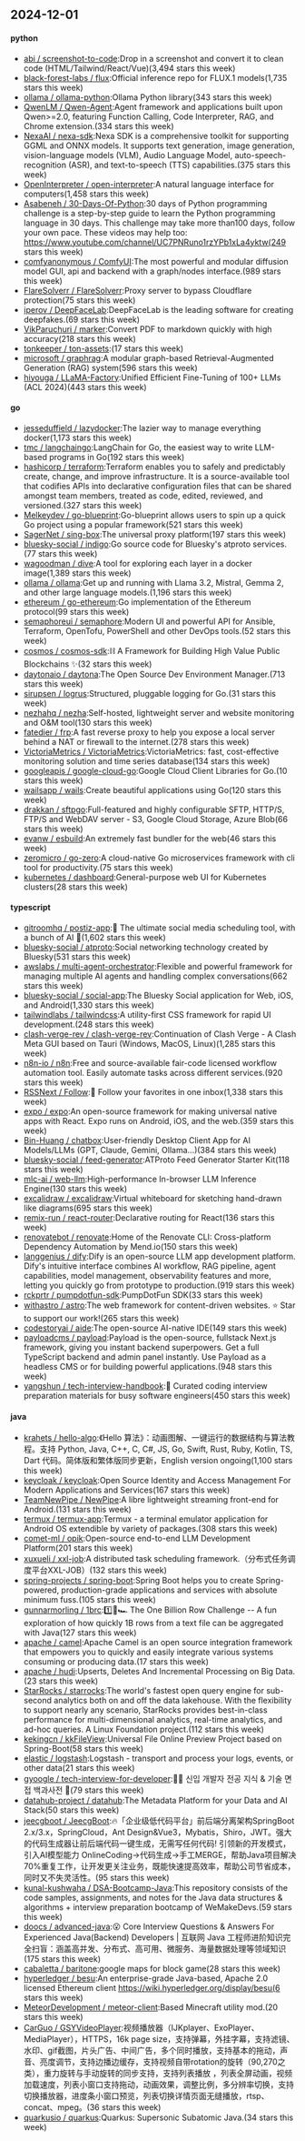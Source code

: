 ## 2024-12-01

#### python
* [abi / screenshot-to-code](https://github.com/abi/screenshot-to-code):Drop in a screenshot and convert it to clean code (HTML/Tailwind/React/Vue)(3,494 stars this week)
* [black-forest-labs / flux](https://github.com/black-forest-labs/flux):Official inference repo for FLUX.1 models(1,735 stars this week)
* [ollama / ollama-python](https://github.com/ollama/ollama-python):Ollama Python library(343 stars this week)
* [QwenLM / Qwen-Agent](https://github.com/QwenLM/Qwen-Agent):Agent framework and applications built upon Qwen>=2.0, featuring Function Calling, Code Interpreter, RAG, and Chrome extension.(334 stars this week)
* [NexaAI / nexa-sdk](https://github.com/NexaAI/nexa-sdk):Nexa SDK is a comprehensive toolkit for supporting GGML and ONNX models. It supports text generation, image generation, vision-language models (VLM), Audio Language Model, auto-speech-recognition (ASR), and text-to-speech (TTS) capabilities.(375 stars this week)
* [OpenInterpreter / open-interpreter](https://github.com/OpenInterpreter/open-interpreter):A natural language interface for computers(1,458 stars this week)
* [Asabeneh / 30-Days-Of-Python](https://github.com/Asabeneh/30-Days-Of-Python):30 days of Python programming challenge is a step-by-step guide to learn the Python programming language in 30 days. This challenge may take more than100 days, follow your own pace. These videos may help too: https://www.youtube.com/channel/UC7PNRuno1rzYPb1xLa4yktw(249 stars this week)
* [comfyanonymous / ComfyUI](https://github.com/comfyanonymous/ComfyUI):The most powerful and modular diffusion model GUI, api and backend with a graph/nodes interface.(989 stars this week)
* [FlareSolverr / FlareSolverr](https://github.com/FlareSolverr/FlareSolverr):Proxy server to bypass Cloudflare protection(75 stars this week)
* [iperov / DeepFaceLab](https://github.com/iperov/DeepFaceLab):DeepFaceLab is the leading software for creating deepfakes.(69 stars this week)
* [VikParuchuri / marker](https://github.com/VikParuchuri/marker):Convert PDF to markdown quickly with high accuracy(218 stars this week)
* [tonkeeper / ton-assets](https://github.com/tonkeeper/ton-assets):(17 stars this week)
* [microsoft / graphrag](https://github.com/microsoft/graphrag):A modular graph-based Retrieval-Augmented Generation (RAG) system(596 stars this week)
* [hiyouga / LLaMA-Factory](https://github.com/hiyouga/LLaMA-Factory):Unified Efficient Fine-Tuning of 100+ LLMs (ACL 2024)(443 stars this week)

#### go
* [jesseduffield / lazydocker](https://github.com/jesseduffield/lazydocker):The lazier way to manage everything docker(1,173 stars this week)
* [tmc / langchaingo](https://github.com/tmc/langchaingo):LangChain for Go, the easiest way to write LLM-based programs in Go(192 stars this week)
* [hashicorp / terraform](https://github.com/hashicorp/terraform):Terraform enables you to safely and predictably create, change, and improve infrastructure. It is a source-available tool that codifies APIs into declarative configuration files that can be shared amongst team members, treated as code, edited, reviewed, and versioned.(327 stars this week)
* [Melkeydev / go-blueprint](https://github.com/Melkeydev/go-blueprint):Go-blueprint allows users to spin up a quick Go project using a popular framework(521 stars this week)
* [SagerNet / sing-box](https://github.com/SagerNet/sing-box):The universal proxy platform(197 stars this week)
* [bluesky-social / indigo](https://github.com/bluesky-social/indigo):Go source code for Bluesky's atproto services.(77 stars this week)
* [wagoodman / dive](https://github.com/wagoodman/dive):A tool for exploring each layer in a docker image(1,389 stars this week)
* [ollama / ollama](https://github.com/ollama/ollama):Get up and running with Llama 3.2, Mistral, Gemma 2, and other large language models.(1,196 stars this week)
* [ethereum / go-ethereum](https://github.com/ethereum/go-ethereum):Go implementation of the Ethereum protocol(99 stars this week)
* [semaphoreui / semaphore](https://github.com/semaphoreui/semaphore):Modern UI and powerful API for Ansible, Terraform, OpenTofu, PowerShell and other DevOps tools.(52 stars this week)
* [cosmos / cosmos-sdk](https://github.com/cosmos/cosmos-sdk):⛓️ A Framework for Building High Value Public Blockchains ✨(32 stars this week)
* [daytonaio / daytona](https://github.com/daytonaio/daytona):The Open Source Dev Environment Manager.(713 stars this week)
* [sirupsen / logrus](https://github.com/sirupsen/logrus):Structured, pluggable logging for Go.(31 stars this week)
* [nezhahq / nezha](https://github.com/nezhahq/nezha):Self-hosted, lightweight server and website monitoring and O&M tool(130 stars this week)
* [fatedier / frp](https://github.com/fatedier/frp):A fast reverse proxy to help you expose a local server behind a NAT or firewall to the internet.(278 stars this week)
* [VictoriaMetrics / VictoriaMetrics](https://github.com/VictoriaMetrics/VictoriaMetrics):VictoriaMetrics: fast, cost-effective monitoring solution and time series database(134 stars this week)
* [googleapis / google-cloud-go](https://github.com/googleapis/google-cloud-go):Google Cloud Client Libraries for Go.(10 stars this week)
* [wailsapp / wails](https://github.com/wailsapp/wails):Create beautiful applications using Go(120 stars this week)
* [drakkan / sftpgo](https://github.com/drakkan/sftpgo):Full-featured and highly configurable SFTP, HTTP/S, FTP/S and WebDAV server - S3, Google Cloud Storage, Azure Blob(66 stars this week)
* [evanw / esbuild](https://github.com/evanw/esbuild):An extremely fast bundler for the web(46 stars this week)
* [zeromicro / go-zero](https://github.com/zeromicro/go-zero):A cloud-native Go microservices framework with cli tool for productivity.(75 stars this week)
* [kubernetes / dashboard](https://github.com/kubernetes/dashboard):General-purpose web UI for Kubernetes clusters(28 stars this week)

#### typescript
* [gitroomhq / postiz-app](https://github.com/gitroomhq/postiz-app):📨 The ultimate social media scheduling tool, with a bunch of AI 🤖(1,602 stars this week)
* [bluesky-social / atproto](https://github.com/bluesky-social/atproto):Social networking technology created by Bluesky(531 stars this week)
* [awslabs / multi-agent-orchestrator](https://github.com/awslabs/multi-agent-orchestrator):Flexible and powerful framework for managing multiple AI agents and handling complex conversations(662 stars this week)
* [bluesky-social / social-app](https://github.com/bluesky-social/social-app):The Bluesky Social application for Web, iOS, and Android(1,330 stars this week)
* [tailwindlabs / tailwindcss](https://github.com/tailwindlabs/tailwindcss):A utility-first CSS framework for rapid UI development.(248 stars this week)
* [clash-verge-rev / clash-verge-rev](https://github.com/clash-verge-rev/clash-verge-rev):Continuation of Clash Verge - A Clash Meta GUI based on Tauri (Windows, MacOS, Linux)(1,285 stars this week)
* [n8n-io / n8n](https://github.com/n8n-io/n8n):Free and source-available fair-code licensed workflow automation tool. Easily automate tasks across different services.(920 stars this week)
* [RSSNext / Follow](https://github.com/RSSNext/Follow):🧡 Follow your favorites in one inbox(1,338 stars this week)
* [expo / expo](https://github.com/expo/expo):An open-source framework for making universal native apps with React. Expo runs on Android, iOS, and the web.(359 stars this week)
* [Bin-Huang / chatbox](https://github.com/Bin-Huang/chatbox):User-friendly Desktop Client App for AI Models/LLMs (GPT, Claude, Gemini, Ollama...)(384 stars this week)
* [bluesky-social / feed-generator](https://github.com/bluesky-social/feed-generator):ATProto Feed Generator Starter Kit(118 stars this week)
* [mlc-ai / web-llm](https://github.com/mlc-ai/web-llm):High-performance In-browser LLM Inference Engine(130 stars this week)
* [excalidraw / excalidraw](https://github.com/excalidraw/excalidraw):Virtual whiteboard for sketching hand-drawn like diagrams(695 stars this week)
* [remix-run / react-router](https://github.com/remix-run/react-router):Declarative routing for React(136 stars this week)
* [renovatebot / renovate](https://github.com/renovatebot/renovate):Home of the Renovate CLI: Cross-platform Dependency Automation by Mend.io(150 stars this week)
* [langgenius / dify](https://github.com/langgenius/dify):Dify is an open-source LLM app development platform. Dify's intuitive interface combines AI workflow, RAG pipeline, agent capabilities, model management, observability features and more, letting you quickly go from prototype to production.(919 stars this week)
* [rckprtr / pumpdotfun-sdk](https://github.com/rckprtr/pumpdotfun-sdk):PumpDotFun SDK(33 stars this week)
* [withastro / astro](https://github.com/withastro/astro):The web framework for content-driven websites. ⭐️ Star to support our work!(265 stars this week)
* [codestoryai / aide](https://github.com/codestoryai/aide):The open-source AI-native IDE(149 stars this week)
* [payloadcms / payload](https://github.com/payloadcms/payload):Payload is the open-source, fullstack Next.js framework, giving you instant backend superpowers. Get a full TypeScript backend and admin panel instantly. Use Payload as a headless CMS or for building powerful applications.(948 stars this week)
* [yangshun / tech-interview-handbook](https://github.com/yangshun/tech-interview-handbook):💯 Curated coding interview preparation materials for busy software engineers(450 stars this week)

#### java
* [krahets / hello-algo](https://github.com/krahets/hello-algo):《Hello 算法》：动画图解、一键运行的数据结构与算法教程。支持 Python, Java, C++, C, C#, JS, Go, Swift, Rust, Ruby, Kotlin, TS, Dart 代码。简体版和繁体版同步更新，English version ongoing(1,100 stars this week)
* [keycloak / keycloak](https://github.com/keycloak/keycloak):Open Source Identity and Access Management For Modern Applications and Services(167 stars this week)
* [TeamNewPipe / NewPipe](https://github.com/TeamNewPipe/NewPipe):A libre lightweight streaming front-end for Android.(131 stars this week)
* [termux / termux-app](https://github.com/termux/termux-app):Termux - a terminal emulator application for Android OS extendible by variety of packages.(308 stars this week)
* [comet-ml / opik](https://github.com/comet-ml/opik):Open-source end-to-end LLM Development Platform(201 stars this week)
* [xuxueli / xxl-job](https://github.com/xuxueli/xxl-job):A distributed task scheduling framework.（分布式任务调度平台XXL-JOB）(132 stars this week)
* [spring-projects / spring-boot](https://github.com/spring-projects/spring-boot):Spring Boot helps you to create Spring-powered, production-grade applications and services with absolute minimum fuss.(105 stars this week)
* [gunnarmorling / 1brc](https://github.com/gunnarmorling/1brc):1️⃣🐝🏎️ The One Billion Row Challenge -- A fun exploration of how quickly 1B rows from a text file can be aggregated with Java(127 stars this week)
* [apache / camel](https://github.com/apache/camel):Apache Camel is an open source integration framework that empowers you to quickly and easily integrate various systems consuming or producing data.(17 stars this week)
* [apache / hudi](https://github.com/apache/hudi):Upserts, Deletes And Incremental Processing on Big Data.(23 stars this week)
* [StarRocks / starrocks](https://github.com/StarRocks/starrocks):The world's fastest open query engine for sub-second analytics both on and off the data lakehouse. With the flexibility to support nearly any scenario, StarRocks provides best-in-class performance for multi-dimensional analytics, real-time analytics, and ad-hoc queries. A Linux Foundation project.(112 stars this week)
* [kekingcn / kkFileView](https://github.com/kekingcn/kkFileView):Universal File Online Preview Project based on Spring-Boot(58 stars this week)
* [elastic / logstash](https://github.com/elastic/logstash):Logstash - transport and process your logs, events, or other data(21 stars this week)
* [gyoogle / tech-interview-for-developer](https://github.com/gyoogle/tech-interview-for-developer):👶🏻 신입 개발자 전공 지식 & 기술 면접 백과사전 📖(79 stars this week)
* [datahub-project / datahub](https://github.com/datahub-project/datahub):The Metadata Platform for your Data and AI Stack(50 stars this week)
* [jeecgboot / JeecgBoot](https://github.com/jeecgboot/JeecgBoot):🔥「企业级低代码平台」前后端分离架构SpringBoot 2.x/3.x，SpringCloud，Ant Design&Vue3，Mybatis，Shiro，JWT。强大的代码生成器让前后端代码一键生成，无需写任何代码! 引领新的开发模式，引入AI模型能力 OnlineCoding->代码生成->手工MERGE，帮助Java项目解决70%重复工作，让开发更关注业务，既能快速提高效率，帮助公司节省成本，同时又不失灵活性。(95 stars this week)
* [kunal-kushwaha / DSA-Bootcamp-Java](https://github.com/kunal-kushwaha/DSA-Bootcamp-Java):This repository consists of the code samples, assignments, and notes for the Java data structures & algorithms + interview preparation bootcamp of WeMakeDevs.(59 stars this week)
* [doocs / advanced-java](https://github.com/doocs/advanced-java):😮 Core Interview Questions & Answers For Experienced Java(Backend) Developers | 互联网 Java 工程师进阶知识完全扫盲：涵盖高并发、分布式、高可用、微服务、海量数据处理等领域知识(175 stars this week)
* [cabaletta / baritone](https://github.com/cabaletta/baritone):google maps for block game(28 stars this week)
* [hyperledger / besu](https://github.com/hyperledger/besu):An enterprise-grade Java-based, Apache 2.0 licensed Ethereum client https://wiki.hyperledger.org/display/besu(6 stars this week)
* [MeteorDevelopment / meteor-client](https://github.com/MeteorDevelopment/meteor-client):Based Minecraft utility mod.(20 stars this week)
* [CarGuo / GSYVideoPlayer](https://github.com/CarGuo/GSYVideoPlayer):视频播放器（IJKplayer、ExoPlayer、MediaPlayer），HTTPS，16k page size，支持弹幕，外挂字幕，支持滤镜、水印、gif截图，片头广告、中间广告，多个同时播放，支持基本的拖动，声音、亮度调节，支持边播边缓存，支持视频自带rotation的旋转（90,270之类），重力旋转与手动旋转的同步支持，支持列表播放 ，列表全屏动画，视频加载速度，列表小窗口支持拖动，动画效果，调整比例，多分辨率切换，支持切换播放器，进度条小窗口预览，列表切换详情页面无缝播放，rtsp、concat、mpeg。(36 stars this week)
* [quarkusio / quarkus](https://github.com/quarkusio/quarkus):Quarkus: Supersonic Subatomic Java.(34 stars this week)
